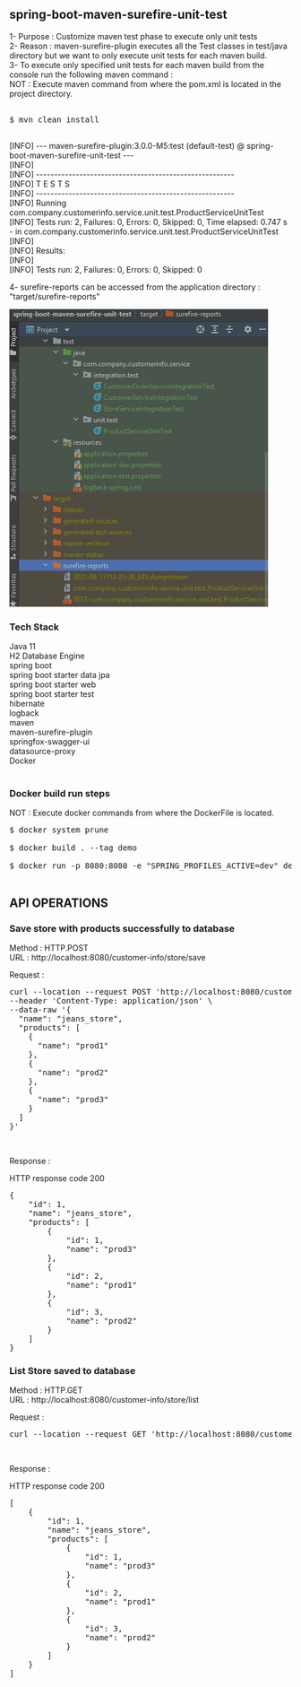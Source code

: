 ## spring-boot-maven-surefire-unit-test

1- Purpose : Customize maven test phase to execute only unit tests <br/>
2- Reason : maven-surefire-plugin executes all the Test classes in test/java directory but we want to only execute unit tests for each maven build. <br/>
3- To execute only specified unit tests for each maven build from the console run the following maven command : <br/>
NOT : Execute maven command from where the pom.xml is located in the project directory. <br/>
<pre> 
$ mvn clean install <br/>
</pre>

[INFO] --- maven-surefire-plugin:3.0.0-M5:test (default-test) @ spring-boot-maven-surefire-unit-test --- <br/>
[INFO] <br/>
[INFO] ------------------------------------------------------- <br/>
[INFO]  T E S T S <br/>
[INFO] ------------------------------------------------------- <br/>
[INFO] Running com.company.customerinfo.service.unit.test.ProductServiceUnitTest <br/>
[INFO] Tests run: 2, Failures: 0, Errors: 0, Skipped: 0, Time elapsed: 0.747 s - in com.company.customerinfo.service.unit.test.ProductServiceUnitTest <br/>
[INFO] <br/>
[INFO] Results: <br/>
[INFO] <br/>
[INFO] Tests run: 2, Failures: 0, Errors: 0, Skipped: 0 <br/>

4- surefire-reports can be accessed from the application directory : "target/surefire-reports" <br/>

![maven_surefire_plugin](doc/maven-surefire.png) <br/>

### Tech Stack
Java 11 <br/>
H2 Database Engine <br/>
spring boot <br/>
spring boot starter data jpa <br/>
spring boot starter web <br/>
spring boot starter test <br/>
hibernate <br/>
logback <br/>
maven <br/>
maven-surefire-plugin <br/>
springfox-swagger-ui <br/>
datasource-proxy <br/>
Docker <br/>
<br/>

### Docker build run steps
NOT : Execute docker commands from where the DockerFile is located. <br/>
<pre>
$ docker system prune <br/>
$ docker build . --tag demo  <br/>
$ docker run -p 8080:8080 -e "SPRING_PROFILES_ACTIVE=dev" demo:latest <br/>
</pre>

## API OPERATIONS
### Save store with products successfully to database

Method : HTTP.POST <br/>
URL : http://localhost:8080/customer-info/store/save <br/>

Request : 
<pre>
curl --location --request POST 'http://localhost:8080/customer-info/store/save' \
--header 'Content-Type: application/json' \
--data-raw '{
  "name": "jeans_store",
  "products": [
    {
      "name": "prod1"
    },
    {
      "name": "prod2"
    },
    {
      "name": "prod3"
    }
  ]
}'
</pre><br/>

Response : 

HTTP response code 200 <br/>
<pre>
{
    "id": 1,
    "name": "jeans_store",
    "products": [
        {
            "id": 1,
            "name": "prod3"
        },
        {
            "id": 2,
            "name": "prod1"
        },
        {
            "id": 3,
            "name": "prod2"
        }
    ]
}
</pre>


### List Store saved to database

Method : HTTP.GET <br/>
URL : http://localhost:8080/customer-info/store/list <br/>

Request : 
<pre>
curl --location --request GET 'http://localhost:8080/customer-info/store/list'
</pre><br/>

Response : 

HTTP response code 200 <br/>
<pre>
[
    {
        "id": 1,
        "name": "jeans_store",
        "products": [
            {
                "id": 1,
                "name": "prod3"
            },
            {
                "id": 2,
                "name": "prod1"
            },
            {
                "id": 3,
                "name": "prod2"
            }
        ]
    }
]
</pre><br/>
